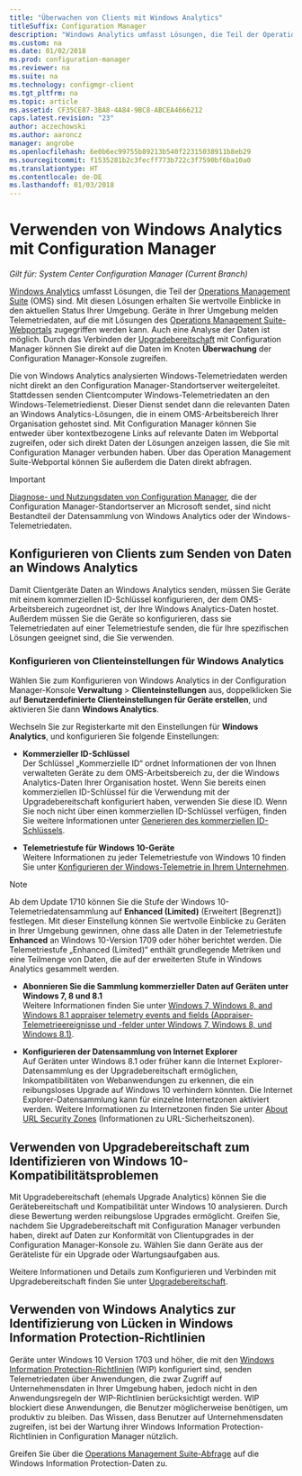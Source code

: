 ```yaml
---
title: "Überwachen von Clients mit Windows Analytics"
titleSuffix: Configuration Manager
description: "Windows Analytics umfasst Lösungen, die Teil der Operations Management Suite sind und Ihnen wertvolle Einblicke in den aktuellen Status Ihrer Umgebung geben. Dies geschieht durch die Nutzung von Windows-Telemetriedaten, die von Geräten in Ihrer Umgebung gesendet werden."
ms.custom: na
ms.date: 01/02/2018
ms.prod: configuration-manager
ms.reviewer: na
ms.suite: na
ms.technology: configmgr-client
ms.tgt_pltfrm: na
ms.topic: article
ms.assetid: CF35CE87-3BA8-4A84-9BC8-ABCEA4666212
caps.latest.revision: "23"
author: aczechowski
ms.author: aaroncz
manager: angrobe
ms.openlocfilehash: 6e0b6ec99755b89213b540f22315038911b8eb29
ms.sourcegitcommit: f1535281b2c3fecff773b722c3f7590bf6ba10a0
ms.translationtype: HT
ms.contentlocale: de-DE
ms.lasthandoff: 01/03/2018
---
```

# <a name="use-windows-analytics-with-configuration-manager"></a>Verwenden von Windows Analytics mit Configuration Manager

*Gilt für: System Center Configuration Manager (Current Branch)*

[Windows Analytics](https://www.microsoft.com/WindowsForBusiness/windows-analytics) umfasst Lösungen, die Teil der [Operations Management Suite](/azure/operations-management-suite/operations-management-suite-overview) (OMS) sind. Mit diesen Lösungen erhalten Sie wertvolle Einblicke in den aktuellen Status Ihrer Umgebung. Geräte in Ihrer Umgebung melden Telemetriedaten, auf die mit Lösungen des [Operations Management Suite-Webportals](https://mms.microsoft.com) zugegriffen werden kann. Auch eine Analyse der Daten ist möglich. Durch das Verbinden der [Upgradebereitschaft](/sccm/core/clients/manage/upgrade/upgrade-analytics) mit Configuration Manager können Sie direkt auf die Daten im Knoten **Überwachung** der Configuration Manager-Konsole zugreifen.

Die von Windows Analytics analysierten Windows-Telemetriedaten werden nicht direkt an den Configuration Manager-Standortserver weitergeleitet. Stattdessen senden Clientcomputer Windows-Telemetriedaten an den Windows-Telemetriedienst. Dieser Dienst sendet dann die relevanten Daten an Windows Analytics-Lösungen, die in einem OMS-Arbeitsbereich Ihrer Organisation gehostet sind. Mit Configuration Manager können Sie entweder über kontextbezogene Links auf relevante Daten im Webportal zugreifen, oder sich direkt Daten der Lösungen anzeigen lassen, die Sie mit Configuration Manager verbunden haben. Über das Operation Management Suite-Webportal können Sie außerdem die Daten direkt abfragen.

>[!Important]
>[Diagnose- und Nutzungsdaten von Configuration Manager](../../plan-design/diagnostics/diagnostics-and-usage-data.md), die der Configuration Manager-Standortserver an Microsoft sendet, sind nicht Bestandteil der Datensammlung von Windows Analytics oder der Windows-Telemetriedaten.

## <a name="configure-clients-to-report-data-to-windows-analytics"></a>Konfigurieren von Clients zum Senden von Daten an Windows Analytics

Damit Clientgeräte Daten an Windows Analytics senden, müssen Sie Geräte mit einem kommerziellen ID-Schlüssel konfigurieren, der dem OMS-Arbeitsbereich zugeordnet ist, der Ihre Windows Analytics-Daten hostet. Außerdem müssen Sie die Geräte so konfigurieren, dass sie Telemetriedaten auf einer Telemetriestufe senden, die für Ihre spezifischen Lösungen geeignet sind, die Sie verwenden. 

### <a name="configure-windows-analytics-client-settings"></a>Konfigurieren von Clienteinstellungen für Windows Analytics
Wählen Sie zum Konfigurieren von Windows Analytics in der Configuration Manager-Konsole **Verwaltung** > **Clienteinstellungen** aus, doppelklicken Sie auf **Benutzerdefinierte Clienteinstellungen für Geräte erstellen**, und aktivieren Sie dann **Windows Analytics**.  

Wechseln Sie zur Registerkarte mit den Einstellungen für **Windows Analytics**, und konfigurieren Sie folgende Einstellungen:
  -  **Kommerzieller ID-Schlüssel**  
Der Schlüssel „Kommerzielle ID“ ordnet Informationen der von Ihnen verwalteten Geräte zu dem OMS-Arbeitsbereich zu, der die Windows Analytics-Daten Ihrer Organisation hostet. Wenn Sie bereits einen kommerziellen ID-Schlüssel für die Verwendung mit der Upgradebereitschaft konfiguriert haben, verwenden Sie diese ID. Wenn Sie noch nicht über einen kommerziellen ID-Schlüssel verfügen, finden Sie weitere Informationen unter [Generieren des kommerziellen ID-Schlüssels]( https://technet.microsoft.com/itpro/windows/deploy/upgrade-readiness-get-started#generate-your-commercial-id-key).

  -  **Telemetriestufe für Windows 10-Geräte**   
Weitere Informationen zu jeder Telemetriestufe von Windows 10 finden Sie unter [Konfigurieren der Windows-Telemetrie in Ihrem Unternehmen](https://technet.microsoft.com/itpro/windows/manage/configure-windows-telemetry-in-your-organization#telemetry-levels).

   > [!Note]
   > Ab dem Update 1710 können Sie die Stufe der Windows 10-Telemetriedatensammlung auf **Enhanced (Limited)** (Erweitert [Begrenzt]) festlegen. Mit dieser Einstellung können Sie wertvolle Einblicke zu Geräten in Ihrer Umgebung gewinnen, ohne dass alle Daten in der Telemetriestufe **Enhanced** an Windows 10-Version 1709 oder höher berichtet werden. Die Telemetriestufe „Enhanced (Limited)“ enthält grundlegende Metriken und eine Teilmenge von Daten, die auf der erweiterten Stufe in Windows Analytics gesammelt werden.


  -  **Abonnieren Sie die Sammlung kommerzieller Daten auf Geräten unter Windows 7, 8 und 8.1**   
Weitere Informationen finden Sie unter [Windows 7, Windows 8, and Windows 8.1 appraiser telemetry events and fields (Appraiser-Telemetrieereignisse und -felder unter Windows 7, Windows 8, und Windows 8.1)](https://go.microsoft.com/fwlink/?LinkID=822965).

  -  **Konfigurieren der Datensammlung von Internet Explorer**  
Auf Geräten unter Windows 8.1 oder früher kann die Internet Explorer-Datensammlung es der Upgradebereitschaft ermöglichen, Inkompatibilitäten von Webanwendungen zu erkennen, die ein reibungsloses Upgrade auf Windows 10 verhindern könnten. Die Internet Explorer-Datensammlung kann für einzelne Internetzonen aktiviert werden. Weitere Informationen zu Internetzonen finden Sie unter [About URL Security Zones](https://msdn.microsoft.com/library/ms537183(v=vs.85).aspx) (Informationen zu URL-Sicherheitszonen).

## <a name="use-upgrade-readiness-to-identify-windows-10-compatibility-issues"></a>Verwenden von Upgradebereitschaft zum Identifizieren von Windows 10-Kompatibilitätsproblemen

Mit Upgradebereitschaft (ehemals Upgrade Analytics) können Sie die Gerätebereitschaft und Kompatibilität unter Windows 10 analysieren. Durch diese Bewertung werden reibungslose Upgrades ermöglicht. Greifen Sie, nachdem Sie Upgradebereitschaft mit Configuration Manager verbunden haben, direkt auf Daten zur Konformität von Clientupgrades in der Configuration Manager-Konsole zu. Wählen Sie dann Geräte aus der Geräteliste für ein Upgrade oder Wartungsaufgaben aus.

Weitere Informationen und Details zum Konfigurieren und Verbinden mit Upgradebereitschaft finden Sie unter [Upgradebereitschaft](../../clients/manage/upgrade/upgrade-analytics.md).

## <a name="use-windows-analytics-to-identify-gaps-in-windows-information-protection-policies"></a>Verwenden von Windows Analytics zur Identifizierung von Lücken in Windows Information Protection-Richtlinien

Geräte unter Windows 10 Version 1703 und höher, die mit den [Windows Information Protection-Richtlinien](https://docs.microsoft.com/en-us/windows/threat-protection/windows-information-protection/protect-enterprise-data-using-wip) (WIP) konfiguriert sind, senden Telemetriedaten über Anwendungen, die zwar Zugriff auf Unternehmensdaten in Ihrer Umgebung haben, jedoch nicht in den Anwendungsregeln der WIP-Richtlinien berücksichtigt werden. WIP blockiert diese Anwendungen, die Benutzer möglicherweise benötigen, um produktiv zu bleiben. Das Wissen, dass Benutzer auf Unternehmensdaten zugreifen, ist bei der Wartung ihrer Windows Information Protection-Richtlinien in Configuration Manager nützlich. 

Greifen Sie über die [Operations Management Suite-Abfrage](https://go.microsoft.com/fwlink/?linkid=849952) auf die Windows Information Protection-Daten zu.